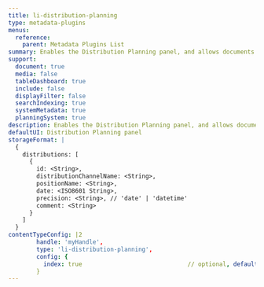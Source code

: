 ```yaml
---
title: li-distribution-planning
type: metadata-plugins
menus:
  reference:
    parent: Metadata Plugins List
summary: Enables the Distribution Planning panel, and allows documents to be assiged to a distribution schedule.
support:
  document: true
  media: false
  tableDashboard: true
  include: false
  displayFilter: false
  searchIndexing: true
  systemMetadata: true
  planningSystem: true
description: Enables the Distribution Planning panel, and allows documents to be assiged to a distribution schedule.
defaultUI: Distribution Planning panel
storageFormat: |
  {
    distributions: [
      {
        id: <String>,
        distributionChannelName: <String>,
        positionName: <String>,
        date: <ISO8601 String>,
        precision: <String>, // 'date' | 'datetime'
        comment: <String>
      }
    ]
  }
contentTypeConfig: |2
        handle: 'myHandle',
        type: 'li-distribution-planning',
        config: {
          index: true                              // optional, default: false. {{< added-in "release-2023-07" >}}
        }
---
```

